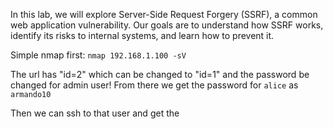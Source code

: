 In this lab, we will explore Server-Side Request Forgery (SSRF), a common web application vulnerability. Our goals are to understand how SSRF works, identify its risks to internal systems, and learn how to prevent it.

Simple nmap first: `nmap 192.168.1.100 -sV`

The url has "id=2" which can be changed to "id=1" and the password be changed for admin user!
From there we get the password for `alice` as `armando10`

Then we can ssh to that user and get the